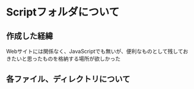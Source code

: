 # **Scriptフォルダについて**

## **作成した経緯**

Webサイトには関係なく、JavaScriptでも無いが、便利なものとして残しておきたいと思ったものを格納する場所が欲しかった

## **各ファイル、ディレクトリについて**


